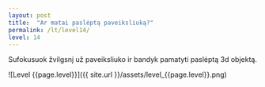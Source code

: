 ```yaml
---
layout: post
title:  "Ar matai paslėptą paveiksliuką?"
permalink: /lt/level14/
level: 14
---
```

Sufokusuok žvilgsnį už paveiksliuko ir bandyk pamatyti paslėptą 3d objektą.

![Level {{page.level}}]({{ site.url }}/assets/level_{{page.level}}.png)